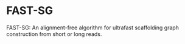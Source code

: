 # FAST-SG
FAST-SG: An alignment-free algorithm for ultrafast scaffolding graph construction from short or long reads.
